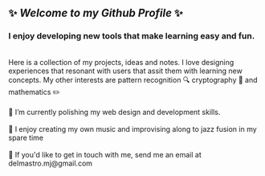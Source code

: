 
## ✨ *Welcome to my Github Profile* ✨

### I enjoy developing new tools that make learning easy and fun. <br />

<br>
Here is a collection of my projects, ideas and notes. I love designing experiences that resonant with users that assit them with learning new concepts. My other interests are pattern recognition 🔍 cryptography 📖 and mathematics ✏️<br />

<br>
🔭 I’m currently polishing my web design and development skills.<br />
<br>
🎹 I enjoy creating my own music and improvising along to jazz fusion in my spare time <br />
<br>
💬 If you'd like to get in touch with me, send me an email at delmastro.mj@gmail.com <br />


<!--
**Delmastro/Delmastro** is a ✨ _special_ ✨ repository because its `README.md` (this file) appears on your GitHub profile.

Here are some ideas to get you started:

- 🔭 I’m currently working on ...
- 🌱 I’m currently learning ...
- 👯 I’m looking to collaborate on ...
- 🤔 I’m looking for help with ...
- 💬 Ask me about ...
- 📫 How to reach me: ...
- 😄 Pronouns: ...
- ⚡ Fun fact: ...
-->

